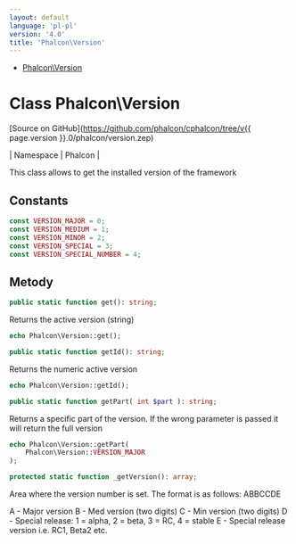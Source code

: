 ```yaml
---
layout: default
language: 'pl-pl'
version: '4.0'
title: 'Phalcon\Version'
---
```


* [Phalcon\Version](#version)

<h1 id="version">Class Phalcon\Version</h1>

[Source on GitHub](https://github.com/phalcon/cphalcon/tree/v{{ page.version }}.0/phalcon/version.zep)

| Namespace | Phalcon |

This class allows to get the installed version of the framework

## Constants

```php
const VERSION_MAJOR = 0;
const VERSION_MEDIUM = 1;
const VERSION_MINOR = 2;
const VERSION_SPECIAL = 3;
const VERSION_SPECIAL_NUMBER = 4;
```

## Metody

```php
public static function get(): string;
```

Returns the active version (string)

```php
echo Phalcon\Version::get();
```

```php
public static function getId(): string;
```

Returns the numeric active version

```php
echo Phalcon\Version::getId();
```

```php
public static function getPart( int $part ): string;
```

Returns a specific part of the version. If the wrong parameter is passed it will return the full version

```php
echo Phalcon\Version::getPart(
    Phalcon\Version::VERSION_MAJOR
);
```

```php
protected static function _getVersion(): array;
```

Area where the version number is set. The format is as follows: ABBCCDE

A - Major version B - Med version (two digits) C - Min version (two digits) D - Special release: 1 = alpha, 2 = beta, 3 = RC, 4 = stable E - Special release version i.e. RC1, Beta2 etc.